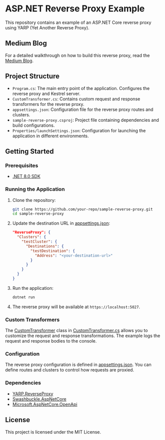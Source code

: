 # ASP.NET Reverse Proxy Example

This repository contains an example of an ASP.NET Core reverse proxy using YARP (Yet Another Reverse Proxy).

## Medium Blog

For a detailed walkthrough on how to build this reverse proxy, read the [Medium Blog](https://medium.com/@manuel-io/building-a-asp-net-proxy-server-in-3-minutes-754679c442b6).

## Project Structure

- `Program.cs`: The main entry point of the application. Configures the reverse proxy and Kestrel server.
- `CustomTransformer.cs`: Contains custom request and response transformers for the reverse proxy.
- `appsettings.json`: Configuration file for the reverse proxy routes and clusters.
- `sample-reverse-proxy.csproj`: Project file containing dependencies and build configurations.
- `Properties/launchSettings.json`: Configuration for launching the application in different environments.

## Getting Started

### Prerequisites

- [.NET 8.0 SDK](https://dotnet.microsoft.com/download/dotnet/8.0)

### Running the Application

1. Clone the repository:

   ```sh
   git clone https://github.com/your-repo/sample-reverse-proxy.git
   cd sample-reverse-proxy
   ```

2. Update the destination URL in [appsettings.json](http://_vscodecontentref_/0):

   ```json
   "ReverseProxy": {
     "Clusters": {
       "testCluster": {
         "Destinations": {
           "testDestination": {
             "Address": "<your-destination-url>"
           }
         }
       }
     }
   }
   ```

3. Run the application:

   ```sh
   dotnet run
   ```

4. The reverse proxy will be available at `https://localhost:5027`.

### Custom Transformers

The [CustomTransformer](http://_vscodecontentref_/1) class in [CustomTransformer.cs](http://_vscodecontentref_/2) allows you to customize the request and response transformations. The example logs the request and response bodies to the console.

### Configuration

The reverse proxy configuration is defined in [appsettings.json](http://_vscodecontentref_/3). You can define routes and clusters to control how requests are proxied.

### Dependencies

- [YARP.ReverseProxy](https://www.nuget.org/packages/Yarp.ReverseProxy/)
- [Swashbuckle.AspNetCore](https://www.nuget.org/packages/Swashbuckle.AspNetCore/)
- [Microsoft.AspNetCore.OpenApi](https://www.nuget.org/packages/Microsoft.AspNetCore.OpenApi/)

## License

This project is licensed under the MIT License.

